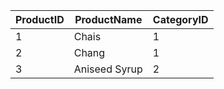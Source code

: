| ProductID | ProductName | CategoryID |
| --- | --- | --- |
| 1 | Chais | 1 |
| 2 | Chang | 1 |
| 3 | Aniseed Syrup | 2 |